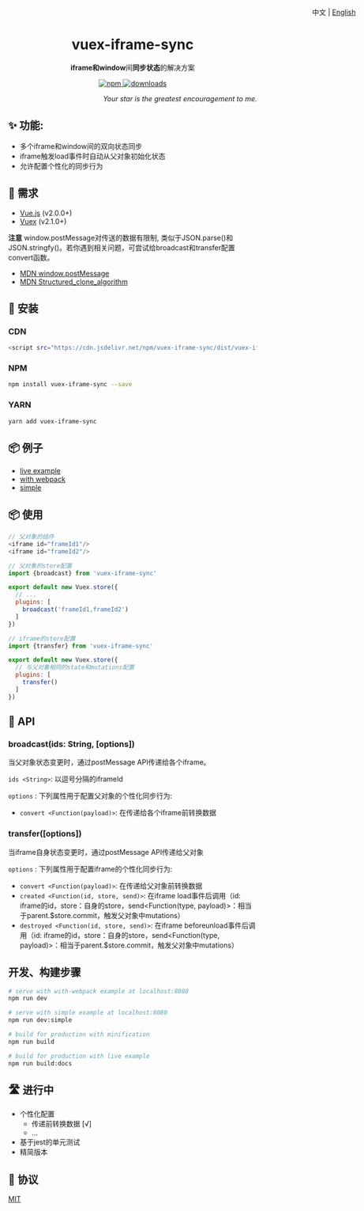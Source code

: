 <h1 align="center">
  vuex-iframe-sync
</h1>
<p style="position:absolute;top:16px;right:28px;">
  中文 | <a href="https://github.com/L-Chris/vuex-iframe-sync/blob/master/README.md">English</a>
</p>
<p align="center"><strong>iframe和window</strong>间<strong>同步状态</strong>的解决方案</em></p>
<p align="center">
  <a href="https://www.npmjs.com/package/vuex-iframe-sync">
    <img src="https://img.shields.io/npm/v/vuex-iframe-sync.svg" alt="npm">
  </a>
  <a href="https://www.npmjs.com/package/vuex-iframe-sync">
    <img src="https://img.shields.io/npm/dm/vuex-iframe-sync.svg" alt="downloads">
  </a>
</p>
<p align="right"><em>Your star is the greatest encouragement to me.</em></p>

## ✨ 功能:

- 多个iframe和window间的双向状态同步
- iframe触发load事件时自动从父对象初始化状态
- 允许配置个性化的同步行为

## 🔧 需求

- [Vue.js](https://vuejs.org) (v2.0.0+)
- [Vuex](http://vuex.vuejs.org) (v2.1.0+)

**注意** window.postMessage对传送的数据有限制, 类似于JSON.parse()和JSON.stringfy()。若你遇到相关问题，可尝试给broadcast和transfer配置convert函数。
- [MDN window.postMessage](https://developer.mozilla.org/en-US/docs/Web/API/Window/postMessage)
- [MDN Structured_clone_algorithm](https://developer.mozilla.org/en-US/docs/Web/API/Web_Workers_API/Structured_clone_algorithm)


## 🔧 安装

### CDN

```bash
<script src="https://cdn.jsdelivr.net/npm/vuex-iframe-sync/dist/vuex-iframe-sync.umd.js"></script>
```

### NPM

```bash
npm install vuex-iframe-sync --save
```
### YARN

```bash
yarn add vuex-iframe-sync
```

## 📦 例子

- [live example](https://l-chris.github.io/vuex-iframe-sync/)
- [with webpack](https://github.com/L-Chris/vuex-iframe-sync/tree/develop/examples/with-webpack)
- [simple](https://github.com/L-Chris/vuex-iframe-sync/tree/develop/examples/simple)

## 📦 使用

```js
// 父对象的组件
<iframe id="frameId1"/>
<iframe id="frameId2"/>

// 父对象的store配置
import {broadcast} from 'vuex-iframe-sync'

export default new Vuex.store({
  // ...
  plugins: [
    broadcast('frameId1,frameId2')
  ]
})

// iframe的store配置
import {transfer} from 'vuex-iframe-sync'

export default new Vuex.store({
  // 与父对象相同的state和mutations配置
  plugins: [
    transfer()
  ]
})
```

## 🔧 API

### broadcast(ids: String, [options])

当父对象状态变更时，通过postMessage API传递给各个iframe。

`ids <String>`: 以逗号分隔的iframeId

`options` : 下列属性用于配置父对象的个性化同步行为:
  - `convert <Function(payload)>`: 在传递给各个iframe前转换数据

### transfer([options])

当iframe自身状态变更时，通过postMessage API传递给父对象

`options` : 下列属性用于配置iframe的个性化同步行为:
  - `convert <Function(payload)>`: 在传递给父对象前转换数据
  - `created <Function(id, store, send)>`: 在iframe load事件后调用（id: iframe的id，store：自身的store，send<Function(type, payload)>：相当于parent.$store.commit，触发父对象中mutations）
  - `destroyed <Function(id, store, send)>`: 在iframe beforeunload事件后调用（id: iframe的id，store：自身的store，send<Function(type, payload)>：相当于parent.$store.commit，触发父对象中mutations）

## 开发、构建步骤
``` bash
# serve with with-webpack example at localhost:8080
npm run dev

# serve with simple example at localhost:8080
npm run dev:simple

# build for production with minification
npm run build

# build for production with live example
npm run build:docs
```

## 🛣 进行中
- 个性化配置
  - 传递前转换数据 [√]
  - ...
- 基于jest的单元测试
- 精简版本

## 🥂 协议

[MIT](http://opensource.org/licenses/MIT)
